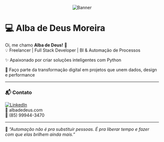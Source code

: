 <p align="center">
  <img src="https://github.com/adeusq/portifolio-adeusq/blob/main/banner-IA.png?raw=true" alt="Banner">
</p>

# 💻 Alba de Deus Moreira

Oi, me chamo **Alba de Deus!** 👋  
💡 Freelancer | Full Stack Developer | BI & Automação de Processos

✨ Apaixonado por criar soluções inteligentes com Python

🚀 Faço parte da transformação digital em projetos que unem dados, design e performance

---

### 📬 Contato

[![LinkedIn](https://img.shields.io/badge/-LinkedIn-0A66C2?style=flat&logo=linkedin&logoColor=white)](https://www.linkedin.com/in/seu-usuario)  
📧 albadedeus.com  
📱 (85) 99944-3470

---

🧠 _“Automação não é pra substituir pessoas. É pra liberar tempo e fazer com que elas brilhem ainda mais.”_

